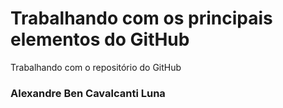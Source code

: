 # Trabalhando com os principais elementos do GitHub
Trabalhando com o repositório do GitHub
### Alexandre Ben Cavalcanti Luna
